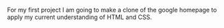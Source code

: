 For my first project I am going to make a clone of the google homepage to apply
my current understanding of HTML and CSS.